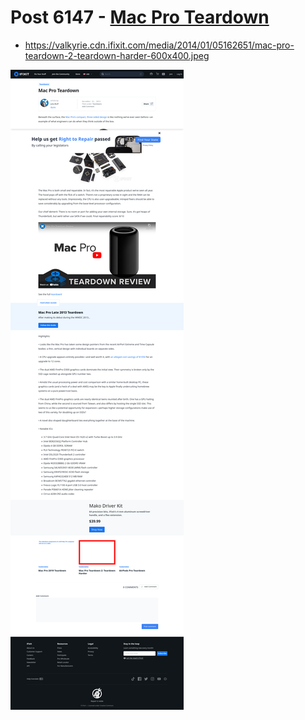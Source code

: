 # Post 6147 - [Mac Pro Teardown](https://www.ifixit.com/News/6147/mac-pro-teardown)

- https://valkyrie.cdn.ifixit.com/media/2014/01/05162651/mac-pro-teardown-2-teardown-harder-600x400.jpeg

![screencap](screenshots/526f63df-41aa-48f2-acbd-b65f65be8890.png)
